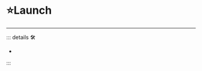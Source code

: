 # ⭐<labor>Launch</labor>

---

<!-- =================================================== -->
<!-- =================================================== -->
<!-- =================================================== -->
<!-- =================================================== -->
<!-- =================================================== -->
::: details 🛠

-

:::